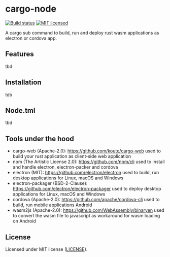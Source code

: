 # cargo-node

[![Build status](https://gitlab.com/FloVanGL/cargo-node/badges/master/build.svg)](https://gitlab.com/FloVanGL/cargo-node/pipelines)
[![MIT licensed](https://img.shields.io/badge/license-MIT-blue.svg)](./LICENSE)

A cargo sub command to build, run and deploy rust wasm applications as electron or cordova app.

## Features

tbd

## Installation

tdb

## Node.tml

tbd


## Tools under the hood 

* cargo-web (Apache-2.0): https://github.com/koute/cargo-web used to build your rust application as client-side web application
* npm (The Artistic License 2.0): https://github.com/npm/cli used to install and handle electron, electron-packer and cordova 
* electron (MIT): https://github.com/electron/electron used to build, run desktop applications for Linux, macOS and Windows
* electron-packager (BSD-2-Clause): https://github.com/electron/electron-packager used to deploy desktop applications for Linux, macOS and Windows
* cordova (Apache-2.0): https://github.com/apache/cordova-cli used to build, run mobile applications Android
* wasm2js (Apache-2.0): https://github.com/WebAssembly/binaryen used to convert the wasm file to javascript as workaround for wasm loading on Android

## License

Licensed under MIT license ([LICENSE](./LICENSE)).